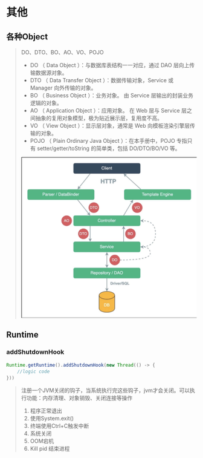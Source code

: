 # 其他

## 各种Object

> DO、DTO、BO、AO、VO、POJO 
>
> - DO （ Data Object ）：与数据库表结构一一对应，通过 DAO 层向上传输数据源对象。
> - DTO （ Data Transfer Object ）：数据传输对象，Service 或 Manager 向外传输的对象。
> - BO （ Business Object ）：业务对象。 由 Service 层输出的封装业务逻辑的对象。
> - AO （ Application Object ）：应用对象。 在 Web 层与 Service 层之间抽象的复用对象模型，极为贴近展示层，复用度不高。
> - VO （ View Object ）：显示层对象，通常是 Web 向模板渲染引擎层传输的对象。
> - POJO （ Plain Ordinary Java Object ）：在本手册中，POJO 专指只有 setter/getter/toString 的简单类，包括 DO/DTO/BO/VO 等。
>
> ![image-20220216221201297](../_assets/image-20220216221201297.png)



## Runtime

### addShutdownHook

```java
Runtime.getRuntime().addShutdownHook(new Thread(() -> {
    //logic code
}))
```

> 注册一个JVM关闭的钩子，当系统执行完这些钩子，jvm才会关闭。可以执行功能：内存清理、对象销毁、关闭连接等操作
>
> 1. 程序正常退出
> 2. 使用System.exit()
> 3. 终端使用Ctrl+C触发中断
> 4. 系统关闭
> 5. OOM宕机
> 6. Kill pid 结束进程
